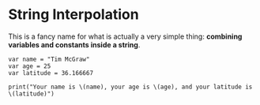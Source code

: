 # String Interpolation

This is a fancy name for what is actually a very simple thing: **combining variables and constants inside a string**.

```
var name = "Tim McGraw"
var age = 25
var latitude = 36.166667
    
print("Your name is \(name), your age is \(age), and your latitude is \(latitude)")
```